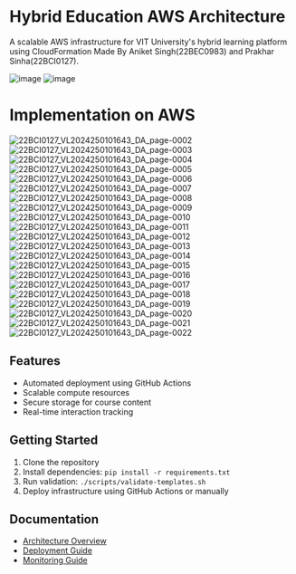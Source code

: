 # Hybrid Education AWS Architecture

A scalable AWS infrastructure for VIT University's hybrid learning platform using CloudFormation
Made By Aniket Singh(22BEC0983) and Prakhar Sinha(22BCI0127).

![image](https://github.com/user-attachments/assets/4bcbd2be-915c-4772-a96c-d3891cbd1715)
![image](https://github.com/user-attachments/assets/c9788383-c5f3-4c5d-afd9-594e1313a960)

# Implementation on AWS
![22BCI0127_VL2024250101643_DA_page-0002](https://github.com/user-attachments/assets/89ce3281-3887-4f7f-aede-2da950fad5ee)
![22BCI0127_VL2024250101643_DA_page-0003](https://github.com/user-attachments/assets/7dc1d558-540f-4aaf-a06b-6f6c82c299c1)
![22BCI0127_VL2024250101643_DA_page-0004](https://github.com/user-attachments/assets/2771d12b-d4e2-4d8f-84c9-663f780ff18a)
![22BCI0127_VL2024250101643_DA_page-0005](https://github.com/user-attachments/assets/ff2fe1b2-aca9-42f4-b69b-c74b92cbbdde)
![22BCI0127_VL2024250101643_DA_page-0006](https://github.com/user-attachments/assets/478bdc13-f4f7-475c-9037-f069dc141c30)
![22BCI0127_VL2024250101643_DA_page-0007](https://github.com/user-attachments/assets/d1bb0e1c-5d64-4691-8d09-830578beb781)
![22BCI0127_VL2024250101643_DA_page-0008](https://github.com/user-attachments/assets/f31e3fdd-f490-4f04-90af-23e1f4a911c1)
![22BCI0127_VL2024250101643_DA_page-0009](https://github.com/user-attachments/assets/7399f5a6-a91b-4df2-9ce0-44cb2be7b11a)
![22BCI0127_VL2024250101643_DA_page-0010](https://github.com/user-attachments/assets/f8f0ae88-65a3-4f58-b5c1-6c1c01c71051)
![22BCI0127_VL2024250101643_DA_page-0011](https://github.com/user-attachments/assets/8d19e321-10ee-4600-9f7a-812a4087a6d5)
![22BCI0127_VL2024250101643_DA_page-0012](https://github.com/user-attachments/assets/de2fb093-842c-4800-b38e-aabd1879f685)
![22BCI0127_VL2024250101643_DA_page-0013](https://github.com/user-attachments/assets/da4ca1bf-daba-4a18-b62a-126916f002e4)
![22BCI0127_VL2024250101643_DA_page-0014](https://github.com/user-attachments/assets/48a91924-de7a-4f07-a482-beab17249d52)
![22BCI0127_VL2024250101643_DA_page-0015](https://github.com/user-attachments/assets/de32e652-67fa-428c-bb8a-0c5db241df69)
![22BCI0127_VL2024250101643_DA_page-0016](https://github.com/user-attachments/assets/d1ccc844-a4f7-47ba-ad52-eaf05b15d9fe)
![22BCI0127_VL2024250101643_DA_page-0017](https://github.com/user-attachments/assets/36f0da19-b411-46bc-94b8-49aca0ded559)
![22BCI0127_VL2024250101643_DA_page-0018](https://github.com/user-attachments/assets/d1daff1a-5a31-4777-8e8a-1ab197236358)
![22BCI0127_VL2024250101643_DA_page-0019](https://github.com/user-attachments/assets/e100255d-a4c5-41af-8999-e6a4d48edfa3)
![22BCI0127_VL2024250101643_DA_page-0020](https://github.com/user-attachments/assets/2464faa5-2880-44fe-b494-6fa089c58ff5)
![22BCI0127_VL2024250101643_DA_page-0021](https://github.com/user-attachments/assets/34178869-16d1-45dc-90de-f04e5430af4c)
![22BCI0127_VL2024250101643_DA_page-0022](https://github.com/user-attachments/assets/532cb9f0-18df-4bf3-85a5-13c6b927b6ba)


## Features
- Automated deployment using GitHub Actions
- Scalable compute resources
- Secure storage for course content
- Real-time interaction tracking

## Getting Started
1. Clone the repository
2. Install dependencies: `pip install -r requirements.txt`
3. Run validation: `./scripts/validate-templates.sh`
4. Deploy infrastructure using GitHub Actions or manually

## Documentation
- [Architecture Overview](docs/architecture.md)
- [Deployment Guide](docs/deployment.md)
- [Monitoring Guide](docs/monitoring.md)

